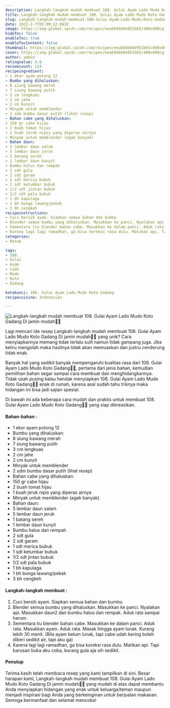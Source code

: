 ```yaml
---
description: Langkah-langkah mudah membuat 108. Gulai Ayam Lado Mudo Koto Gadang Di jamin mudah"
title: Langkah-langkah mudah membuat 108. Gulai Ayam Lado Mudo Koto Gadang Di jamin mudah
slug: Langkah-langkah-mudah-membuat-108-Gulai-Ayam-Lado-Mudo-Koto-Gadang-Di-jamin-mudah
date: 2022-2-7T03:09:12.063Z
image: https://img-global.cpcdn.com/recipes/eeab04bb0e951b65/400x400cq70/photo.jpg
hideToc: false
enableToc: true
enableTocContent: false
thumbnail: https://img-global.cpcdn.com/recipes/eeab04bb0e951b65/400x400cq70/photo.jpg
cover: https://img-global.cpcdn.com/recipes/eeab04bb0e951b65/400x400cq70/photo.jpg
author: admin
ratingvalue: 4.8
reviewcount: 124
recipeingredient:
- 1 ekor ayam potong 12
- Bumbu yang dihaluskan:
- 8 siung bawang merah
- 7 siung bawang putih
- 3 cm lengkuas
- 2 cm jahe
- 2 cm kunyit
- Minyak untuk memblender
- 2 sdm bumbu dasar putih (lihat resep)
- Bahan cabe yang dihaluskan:
- 150 gr cabe hijau
- 2 buah tomat hijau
- 1 buah jeruk nipis yang diperas airnya
- Minyak untuk memblender (agak banyak)
- Bahan daun:
- 5 lembar daun salam
- 5 lembar daun jeruk
- 1 batang sereh
- 1 lembar daun kunyit
- Bumbu halus dan rempah
- 2 sdt gula
- 2 sdt garam
- 1 sdt merica bubuk
- 1 sdt ketumbar bubuk
- 1/2 sdt jintan bubuk
- 1/2 sdt pala bubuk
- 1 bh kapulaga
- 1 bh bunga lawang/pekak
- 3 bh cengkeh
recipeinstructions:
- Cuci bersih ayam. Siapkan semua bahan dan bumbu
- Blender semua bumbu yang dihaluskan. Masukkan ke panci. Nyalakan api. Masukkan daun2 dan bumbu halus dan rempak. Aduk rata sampai harum.
- Sementara itu blender bahan cabe. Masukkan ke dalam panci. Aduk rata. Masukkan ayam. Aduk rata. Masak hingga ayam lunak. Kurang lebih 30 menit. (Bila ayam belum lunak, tapi cabe udah kering boleh diberi sedikit air, tapi aku ga)
- Karena lagi lagi ramadhan, ga bisa koreksi rasa dulu. Matikan api. Tapi barusan buka aku coba, kurang gula aja sih sedikit.
categories:
- Resep

tags:
- 108.
- Gulai
- Ayam
- Lado
- Mudo
- Koto
- Gadang

katakunci: 108. Gulai Ayam Lado Mudo Koto Gadang
recipecuisine: Indonesian

---
```


![Langkah-langkah mudah membuat 108. Gulai Ayam Lado Mudo Koto Gadang Di jamin mudah👩‍🍳](https://img-global.cpcdn.com/recipes/eeab04bb0e951b65/400x400cq70/photo.jpg)

Lagi mencari ide resep Langkah-langkah mudah membuat 108. Gulai Ayam Lado Mudo Koto Gadang Di jamin mudah👩‍🍳 yang unik? Cara menyiapkannya memang tidak terlalu sulit namun tidak gampang juga. Jika keliru mengolah maka hasilnya tidak akan memuaskan dan justru cenderung tidak enak.

Banyak hal yang sedikit banyak mempengaruhi kualitas rasa dari 108. Gulai Ayam Lado Mudo Koto Gadang👩‍🍳, pertama dari jenis bahan, kemudian pemilihan bahan segar sampai cara membuat dan menghidangkannya. Tidak usah pusing kalau hendak menyiapkan 108. Gulai Ayam Lado Mudo Koto Gadang👩‍🍳 enak di rumah, karena asal sudah tahu triknya maka hidangan ini bisa jadi sajian spesial.

Di bawah ini ada beberapa cara mudah dan praktis untuk membuat 108. Gulai Ayam Lado Mudo Koto Gadang👩‍🍳 yang siap dikreasikan.

<!--inarticleads1-->

#### Bahan-bahan :

- 1 ekor ayam potong 12
- Bumbu yang dihaluskan:
- 8 siung bawang merah
- 7 siung bawang putih
- 3 cm lengkuas
- 2 cm jahe
- 2 cm kunyit
- Minyak untuk memblender
- 2 sdm bumbu dasar putih (lihat resep)
- Bahan cabe yang dihaluskan:
- 150 gr cabe hijau
- 2 buah tomat hijau
- 1 buah jeruk nipis yang diperas airnya
- Minyak untuk memblender (agak banyak)
- Bahan daun:
- 5 lembar daun salam
- 5 lembar daun jeruk
- 1 batang sereh
- 1 lembar daun kunyit
- Bumbu halus dan rempah
- 2 sdt gula
- 2 sdt garam
- 1 sdt merica bubuk
- 1 sdt ketumbar bubuk
- 1/2 sdt jintan bubuk
- 1/2 sdt pala bubuk
- 1 bh kapulaga
- 1 bh bunga lawang/pekak
- 3 bh cengkeh

<!--inarticleads2-->

#### Langkah-langkah membuat :

1. Cuci bersih ayam. Siapkan semua bahan dan bumbu
1. Blender semua bumbu yang dihaluskan. Masukkan ke panci. Nyalakan api. Masukkan daun2 dan bumbu halus dan rempak. Aduk rata sampai harum.
1. Sementara itu blender bahan cabe. Masukkan ke dalam panci. Aduk rata. Masukkan ayam. Aduk rata. Masak hingga ayam lunak. Kurang lebih 30 menit. (Bila ayam belum lunak, tapi cabe udah kering boleh diberi sedikit air, tapi aku ga)
1. Karena lagi lagi ramadhan, ga bisa koreksi rasa dulu. Matikan api. Tapi barusan buka aku coba, kurang gula aja sih sedikit.

#### Penutup

Terima kasih telah membaca resep yang kami tampilkan di sini. Besar harapan kami, Langkah-langkah mudah membuat 108. Gulai Ayam Lado Mudo Koto Gadang Di jamin mudah👩‍🍳 yang mudah di atas dapat membantu Anda menyiapkan hidangan yang enak untuk keluarga/teman maupun menjadi inspirasi bagi Anda yang berkeinginan untuk berjualan makanan. Semoga bermanfaat dan selamat mencoba!